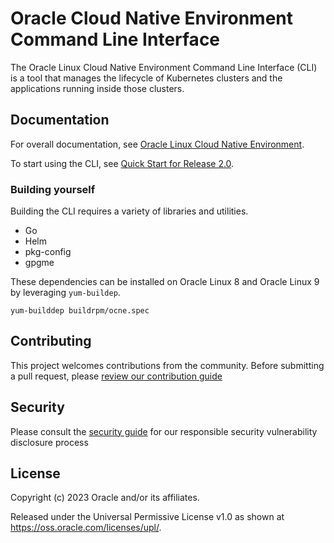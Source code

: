 # Oracle Cloud Native Environment Command Line Interface

The Oracle Linux Cloud Native Environment Command Line Interface (CLI) is a
tool that manages the lifecycle of Kubernetes clusters and the applications
running inside those clusters.

## Documentation

For overall documentation, see [Oracle Linux Cloud Native Environment](https://docs.oracle.com/en/operating-systems/olcne/).  

To start using the CLI, see [Quick Start for Release 2.0](https://docs.oracle.com/en/operating-systems/olcne/2.0/quickstart/intro.html).

### Building yourself

Building the CLI requires a variety of libraries and utilities.
- Go
- Helm
- pkg-config
- gpgme

These dependencies can be installed on Oracle Linux 8 and Oracle Linux 9
by leveraging `yum-buildep`.

```
yum-builddep buildrpm/ocne.spec
```

## Contributing

This project welcomes contributions from the community. Before submitting a pull request, please [review our contribution guide](./CONTRIBUTING.md)

## Security

Please consult the [security guide](./SECURITY.md) for our responsible security vulnerability disclosure process

## License

Copyright (c) 2023 Oracle and/or its affiliates.

Released under the Universal Permissive License v1.0 as shown at
<https://oss.oracle.com/licenses/upl/>.
